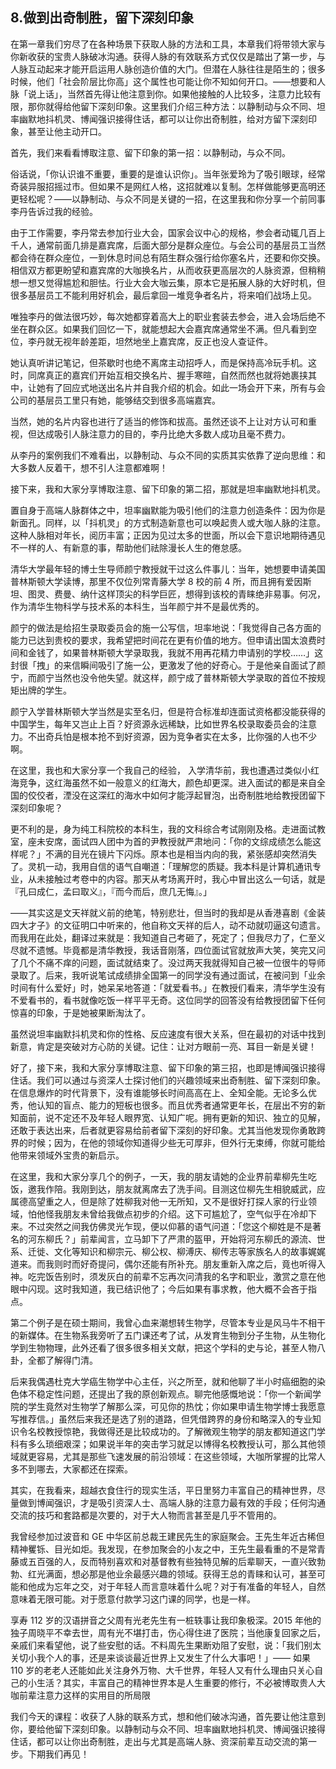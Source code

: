 ## 8.做到出奇制胜，留下深刻印象
在第一章我们穷尽了在各种场景下获取人脉的方法和工具，本章我们将带领大家与你新收获的宝贵人脉破冰沟通。获得人脉的有效联系方式仅仅是踏出了第一步，与人脉互动起来才能开启运用人脉创造价值的大门。但潜在人脉往往是陌生的；很多时候，他们「社会阶层比你高」这个属性也可能让你不知如何开口。——想要和人脉「说上话」，当然首先得让他注意到你。如果他接触的人比较多，注意力比较有限，那你就得给他留下深刻印象。这里我们介绍三种方法：以静制动与众不同、坦率幽默地抖机灵、博闻强识接得住话，都可以让你出奇制胜，给对方留下深刻印象，甚至让他主动开口。


首先，我们来看看博取注意、留下印象的第一招：以静制动，与众不同。


俗话说，「你认识谁不重要，重要的是谁认识你」。当年张爱玲为了吸引眼球，经常奇装异服招摇过市。但如果不是网红人格，这招就难以复制。怎样做能够更高明还更轻松呢？——以静制动、与众不同是关键的一招，在这里我和你分享一个前同事李丹告诉过我的经验。


由于工作需要，李丹常去参加行业大会，国家会议中心的规格，参会者动辄几百上千人，通常前面几排是嘉宾席，后面大部分是群众座位。与会公司的基层员工当然都会待在群众座位，一到休息时间总有陌生群众强行给你塞名片，还要和你交换。相信双方都更盼望和嘉宾席的大咖换名片，从而收获更高层次的人脉资源，但稍稍想一想又觉得尴尬和胆怯。行业大会大咖云集，原本它是拓展人脉的大好时机，但很多基层员工不能利用好机会，最后拿回一堆竞争者名片，将来咱们战场上见。


唯独李丹的做法很巧妙，每次她都穿着高大上的职业套装去参会，进入会场后绝不坐在群众区。如果我们回忆一下，就能想起大会嘉宾席通常坐不满。但凡看到空位，李丹就无视年龄差距，坦然地坐上嘉宾席，反正也没人查证件。


她认真听讲记笔记，但茶歇时也绝不离席主动招呼人，而是保持高冷玩手机。这时，同席真正的嘉宾们开始互相交换名片、握手寒暄，自然而然也就将她裹挟其中，让她有了回应式地送出名片并自我介绍的机会。如此一场会开下来，所有与会公司的基层员工里只有她，能够结交到很多高端嘉宾。


当然，她的名片内容也进行了适当的修饰和拔高。虽然还谈不上让对方认可和重视，但达成吸引人脉注意力的目的，李丹比绝大多数人成功且毫不费力。


从李丹的案例我们不难看出，以静制动、与众不同的实质其实依靠了逆向思维：和大多数人反着干，想不引人注意都难啊！


接下来，我和大家分享博取注意、留下印象的第二招，那就是坦率幽默地抖机灵。


置自身于高端人脉群体之中，坦率幽默能为吸引他们的注意力创造条件：因为你是新面孔。同样，以「抖机灵」的方式制造新意也可以唤起贵人或大咖人脉的注意。这种人脉相对年长，阅历丰富；正因为见过太多的世面，所以会下意识地期待遇见不一样的人、有新意的事，帮助他们祛除漫长人生的倦怠感。


清华大学最年轻的博士生导师颜宁教授就干过这么件事儿：当年，她想要申请美国普林斯顿大学读博，那里不仅位列常青藤大学 8 校的前 4 所，而且拥有爱因斯坦、图灵、费曼、纳什这样顶尖的科学巨匠，想得到该校的青睐绝非易事。何况，作为清华生物科学与技术系的本科生，当年颜宁并不是最优秀的。


颜宁的做法是给招生录取委员会的施一公写信，坦率地说：「我觉得自己各方面的能力已达到贵校的要求，我希望把时间花在更有价值的地方。但申请出国太浪费时间和金钱了，如果普林斯顿大学录取我，我就不用再花精力申请别的学校……」这封很「拽」的来信瞬间吸引了施一公，更激发了他的好奇心。于是他亲自面试了颜宁，而颜宁当然也没令他失望。就这样，颜宁成了普林斯顿大学录取的首位不按规矩出牌的学生。


颜宁入学普林斯顿大学当然是实至名归，但是符合标准却连面试资格都没能获得的中国学生，每年又岂止上百？好资源永远稀缺，比如世界名校录取委员会的注意力。不出奇兵怕是根本抢不到好资源，因为竞争者实在太多，比你强的人也不少啊。


在这里，我也和大家分享一个我自己的经验， 入学清华前，我也遭遇过类似小红海竞争，这红海虽然不如一般意义的红海大，颜色却更深。进入面试的都是来自全国的佼佼者，湮没在这深红的海水中如何才能浮起冒泡，出奇制胜地给教授团留下深刻印象呢？


更不利的是，身为纯工科院校的本科生，我的文科综合考试刚刚及格。走进面试教室，座未安席，面试四人团中为首的尹教授就严肃地问：「你的文综成绩怎么能这样呢？」不满的目光在镜片下闪烁。原本也是相当内向的我，紧张感却突然消失了。灵机一动，我用自信的语气自嘲道：「理解您的质疑。我本科是计算机通讯专业，从未接触过考卷中的内容。那天从考场离开时，我心中冒出这么一句话，就是『孔曰成仁，孟曰取义』，『而今而后，庶几无悔』。」


——其实这是文天祥就义前的绝笔，特别悲壮，但当时的我却是从香港喜剧《金装四大才子》的文征明口中听来的，他自称文天祥的后人，动不动就叨逼这句遗言。而我用在此处，翻译过来就是：我知道自己考砸了，死定了；但我尽力了，仁至义尽就不遗憾。毕竟都是清华教授，我话音刚落，四位面试官就放声大笑，笑完又问了几个不痛不痒的问题，面试就结束了。没过两天我就得知自己被一位很牛的导师录取了。后来，我听说笔试成绩排全国第一的同学没有通过面试，在被问到「业余时间有什么爱好」时，她呆呆地答道：「就爱看书。」在教授们看来，清华学生没有不爱看书的，看书就像吃饭一样平平无奇。这位同学的回答没有给教授团留下任何惊喜的印象，于是她被果断淘汰了。


虽然说坦率幽默抖机灵和你的性格、反应速度有很大关系，但在最初的对话中找到新意，肯定是突破对方心防的关键。记住：让对方眼前一亮、耳目一新是关键！


好了，接下来，我和大家分享博取注意、留下印象的第三招，也即是博闻强识接得住话。我们可以通过与资深人士探讨他们的兴趣领域来出奇制胜、留下深刻印象。在信息爆炸的时代背景下，没有谁能够长时间高高在上、全知全能。无论多么优秀，他认知的盲点、能力的短板也很多。而且优秀者通常更年长，在层出不穷的新知面前，说不定还不及年轻人眼界宽、认知广呢。拥有更新的知识、独立的见解，还敢于表达出来，后者就更容易给前者留下深刻的好印象。尤其当他发现你勇敢跨界的时候；因为，在他的领域你知道得少些无可厚非，但外行无束缚，你就可能给他带来领域外宝贵的新启示。


在这里，我和大家分享几个的例子，一天，我的朋友请她的企业界前辈柳先生吃饭，邀我作陪。我刚到达，朋友就离席去了洗手间。目测这位柳先生相貌威武，应属德高望重之人，但是除了姓柳我对他一无所知，又不是很好打探人家的行业领域，怕他怪我朋友未曾给我做点初步的介绍。这下可尴尬了，空气似乎在冷却下来。不过突然之间我仿佛灵光乍现，便以仰慕的语气问道：「您这个柳姓是不是著名的河东柳氏？」前辈闻言，立马卸下了严肃的盔甲，开始将河东柳氏的源流、世系、迁徙、文化等知识和柳宗元、柳公权、柳溥庆、柳传志等家族名人的故事娓娓道来。而我则时而好奇提问，偶尔还能有所补充。朋友重新入席之后，竟也听得入神。吃完饭告别时，须发灰白的前辈不忘再次问清我的名字和职业，激赏之意在他眼中闪现。这时我知道，我已结识他了；今后如果有事求教，他大概不会吝于指点。


第二个例子是在硕士期间，我曾心血来潮想转生物学，尽管本专业是风马牛不相干的新媒体。在生物系我旁听了五门课还考了试，从发育生物到分子生物，从生物化学到生物物理，此外还看了很多很多相关文献，把这个学科的史与论，甚至人物八卦，全都了解得门清。


后来我偶遇杜克大学癌生物学中心主任，兴之所至，就和他聊了半小时癌细胞的染色体不稳定性问题，还提出了我的原创新观点。聊完他感慨地说：「你一个新闻学院的学生竟然对生物学了解那么深，可见你的热忱；你如果申请生物学博士我愿意写推荐信。」虽然后来我还是选了别的道路，但凭借跨界的身份和略深入的专业知识令名校教授惊艳，我做得还是比较成功的。了解微观生物学的朋友都知道这门学科有多么琐细艰深；如果说半年的突击学习就足以博得名校教授认可，那么其他领域就更容易，尤其是那些飞速发展的前沿领域：在这些领域，大咖所掌握的比常人多不到哪去，大家都还在探索。


其实，在我看来，超越衣食住行的现实生活，平日里努力丰富自己的精神世界，尽量做到博闻强识，才是吸引资深人士、高端人脉的注意力最有效的手段；任何沟通交流的技巧和套路都是次要的，对于大人物而言甚至是几乎不管用的。


我曾经参加过波音和 GE 中华区前总裁王建民先生的家庭聚会。王先生年近古稀但精神矍铄、目光如炬。我发现，在参加聚会的小友之中，王先生最看重的不是常青藤或五百强的人，反而特别喜欢和对基督教有些独特见解的后辈聊天，一直兴致勃勃、红光满面，想必那是他业余最感兴趣的领域。获得王总的青睐和认可，甚至可能和他成为忘年之交，对于年轻人而言意味着什么呢？对于有准备的年轻人，自然意味着无限可能。对于愿意付款学习这门课的同学，也是一样。


享寿 112 岁的汉语拼音之父周有光老先生有一桩轶事让我印象极深。2015 年他的独子周晓平不幸去世，周有光不堪打击，伤心得住进了医院；当他康复回家之后，亲戚们来看望他，说了些安慰的话。不料周先生果断劝阻了安慰，说：「我们别太关切小我个人的事，还是来谈谈最近世界上又发生了什么大事吧！」—— 如果 110 岁的老老人还能如此关注身外万物、大千世界，年轻人又有什么理由只关心自己的小生活？其实，丰富自己的精神世界本是人生重要的修行，不必被博取贵人大咖前辈注意力这样的实用目的所局限


我们今天的课程：收获了人脉的联系方式，想和他们破冰沟通，首先要让他注意到你，要给他留下深刻印象。以静制动与众不同、坦率幽默地抖机灵、博闻强识接得住话，都可以让你出奇制胜，走出与尤其是高端人脉、资深前辈互动交流的第一步。下期我们再见！

